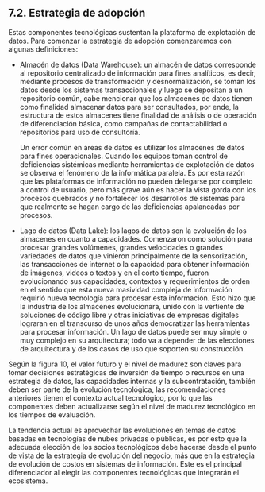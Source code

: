 ## 7.2.	Estrategia de adopción

Estas componentes tecnológicas sustentan la plataforma de explotación de datos. Para comenzar la estrategia de adopción comenzaremos con algunas definiciones:

* Almacén de datos (Data Warehouse): un almacén de datos corresponde al repositorio centralizado de información para fines analíticos, es decir, mediante procesos de transformación y desnormalización, se toman los datos desde los sistemas transaccionales y luego se depositan a un repositorio común, cabe mencionar que los almacenes de datos tienen como finalidad almacenar datos para ser consultados, por ende, la estructura de estos almacenes tiene finalidad de análisis o de operación de diferenciación básica, como campañas de contactabilidad o repositorios para uso de consultoría. 

    Un error común en áreas de datos es utilizar los almacenes de datos para fines operacionales. Cuando los equipos toman control de deficiencias sistémicas mediante herramientas de explotación de datos se observa el fenómeno de la informática paralela. Es por esta razón que las plataformas de información no pueden delegarse por completo a control de usuario, pero más grave aún es hacer la vista gorda con los procesos quebrados y no fortalecer los desarrollos de sistemas para que realmente se hagan cargo de las deficiencias apalancadas por procesos.

* Lago de datos (Data Lake): los lagos de datos son la evolución de los almacenes en cuanto a capacidades. Comenzaron como solución para procesar grandes volúmenes, grandes velocidades o grandes variedades de datos que vinieron principalmente de la sensorización, las transacciones de internet o la capacidad para obtener información de imágenes, videos o textos y en el corto tiempo, fueron evolucionando sus capacidades, contextos y requerimientos de orden en el sentido que esta nueva masividad compleja de información requirió nueva tecnología para procesar esta información. Esto hizo que la industria de los almacenes evolucionara, unido con la vertiente de soluciones de código libre y otras iniciativas de empresas digitales lograran en el transcurso de unos años democratizar las herramientas para procesar información. Un lago de datos puede ser muy simple o muy complejo en su arquitectura; todo va a depender de las elecciones de arquitectura y de los casos de uso que soporten su construcción.

Según la figura 10, el valor futuro y el nivel de madurez son claves para tomar decisiones estratégicas de inversión de tiempo o recursos en una estrategia de datos, las capacidades internas y la subcontratación, también deben ser parte de la evolución tecnológica, las recomendaciones anteriores tienen el contexto actual tecnológico, por lo que las componentes deben actualizarse según el nivel de madurez tecnológico en los tiempos de evaluación.

La tendencia actual es aprovechar las evoluciones en temas de datos basadas en tecnologías de nubes privadas o públicas, es por esto que la adecuada elección de los socios tecnológicos debe hacerse desde el punto de vista de la estrategia de evolución del negocio, más que en la estrategia de evolución de costos en sistemas de información. Este es el principal diferenciador al elegir las componentes tecnológicas que integrarán el ecosistema. 
